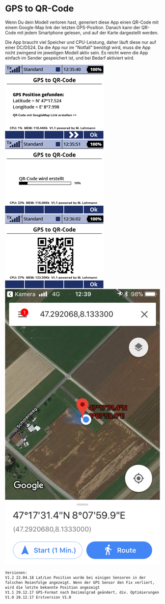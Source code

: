 # GPS to QR-Code

Wenn Du dein Modell verloren hast, generiert diese App einen QR-Code mit 
einem Google-Map link der letzten GPS-Position. Danach kann der QR-Code 
mit jedem Smartphone gelesen, und auf der Karte dargestellt werden.

Die App braucht viel Speicher und CPU-Leistung, daher läuft diese nur auf einer DC/DS24.
Da die App nur im "Notfall" benötigt wird, muss die App nicht zwingend
im jeweiligen Modell aktiv sein. Es reicht wenn die App einfach im 
Sender gespeichert ist, und bei Bedarf aktiviert wird.

![screen001](https://raw.githubusercontent.com/nightflyer88/Lua_gpsQRcode/master/img/Screen001.bmp)
![screen002](https://raw.githubusercontent.com/nightflyer88/Lua_gpsQRcode/master/img/Screen002.bmp)
![screen003](https://raw.githubusercontent.com/nightflyer88/Lua_gpsQRcode/master/img/Screen003.bmp)
![iphone](https://raw.githubusercontent.com/nightflyer88/Lua_gpsQRcode/master/img/iPhone.png)

```
Versionen:
V1.2 22.04.18 Lat/Lon Position wurde bei einigen Sensoren in der falschen Reienfolge angezeigt. Wenn der GPS Sensor den Fix verliert, wird die letzte bekannte Position angezeigt 
V1.1 29.12.17 GPS-Format nach Dezimalgrad geändert, div. Optimierungen
V1.0 28.12.17 Erstversion V1.0
```